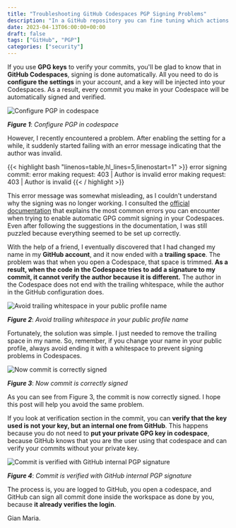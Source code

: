```yaml
---
title: "Troubleshooting GitHub Codespaces PGP Signing Problems"
description: "In a GitHub repository you can fine tuning which actions can run in your workflow"
date: 2023-04-13T06:00:00+00:00
draft: false
tags: ["GitHub", "PGP"]
categories: ["security"]
---
```


If you use **GPG keys** to verify your commits, you'll be glad to know that in **GitHub Codespaces**, signing is done automatically. All you need to do is **configure the settings** in your account, and a key will be injected into your Codespaces. As a result, every commit you make in your Codespace will be automatically signed and verified.

![Configure PGP in codespace](../images/pgp-codespace.png)

***Figure 1***: *Configure PGP in codespace*

However, I recently encountered a problem. After enabling the setting for a while, it suddenly started failing with an error message indicating that the author was invalid.

{{< highlight bash "linenos=table,hl_lines=5,linenostart=1" >}}
error signing commit: error making request: 403 | Author is invalid
error making request: 403 | Author is invalid
{{< / highlight >}}

This error message was somewhat misleading, as I couldn't understand why the signing was no longer working. I consulted the [official documentation](https://docs.github.com/en/codespaces/troubleshooting/troubleshooting-gpg-verification-for-github-codespaces) that explains the most common errors you can encounter when trying to enable automatic GPG commit signing in your Codespaces. Even after following the suggestions in the documentation, I was still puzzled because everything seemed to be set up correctly.

With the help of a friend, I eventually discovered that I had changed my name in my **GitHub account**, and it now ended with a **trailing space**. The problem was that when you open a Codespace, that space is trimmed. **As a result, when the code in the Codespace tries to add a signature to my commit, it cannot verify the author because it is different.** The author in the Codespace does not end with the trailing whitespace, while the author in the GitHub configuration does.

![Avoid trailing whitespace in your public profile name](../images/trailing-whitespace.png)

***Figure 2***: *Avoid trailing whitespace in your public profile name*

Fortunately, the solution was simple. I just needed to remove the trailing space in my name. So, remember, if you change your name in your public profile, always avoid ending it with a whitespace to prevent signing problems in Codespaces.

![Now commit is correctly signed](../images/correct-pgp-signature.png)

***Figure 3***: *Now commit is correctly signed*

As you can see from Figure 3, the commit is now correctly signed. I hope this post will help you avoid the same problem.

If you look at verification section in the commit, you can **verify that the key used is not your key, but an internal one from GitHub**. This happens because you do not need to **put your private GPG key in codespace**, because GitHub knows that you are the user using that codespace and can verify your commits without your private key.

![Commit is verified with GitHub internal PGP signature](../images/github-signature.png)

***Figure 4***: *Commit is verified with GitHub internal PGP signature*

The process is, you are logged to GitHub, you open a codespace, and GitHub can sign all commit done inside the workspace as done by you, because **it already verifies the login**.

Gian Maria.

